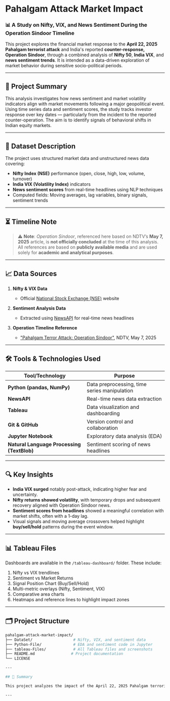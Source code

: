 # Pahalgam Attack Market Impact

### 📊 A Study on Nifty, VIX, and News Sentiment During the Operation Sindoor Timeline

This project explores the financial market response to the **April 22, 2025 Pahalgam terrorist attack** and India's reported **counter-response, Operation Sindoor**, through a combined analysis of **Nifty 50**, **India VIX**, and **news sentiment trends**. It is intended as a data-driven exploration of market behavior during sensitive socio-political periods.

---

## 📝 Project Summary

This analysis investigates how news sentiment and market volatility indicators align with market movements following a major geopolitical event. Using time series data and sentiment scores, the study tracks investor response over key dates — particularly from the incident to the reported counter-operation. The aim is to identify signals of behavioral shifts in Indian equity markets.

---

## 📁 Dataset Description

The project uses structured market data and unstructured news data covering:
- **Nifty Index (NSE)** performance (open, close, high, low, volume, turnover)
- **India VIX (Volatility Index)** indicators
- **News sentiment scores** from real-time headlines using NLP techniques
- Computed fields: Moving averages, lag variables, binary signals, sentiment trends

---

## ⏳ Timeline Note

> ⚠️ **Note**: *Operation Sindoor*, referenced here based on NDTV’s **May 7, 2025** article, is **not officially concluded** at the time of this analysis. All references are based on **publicly available media** and are used solely for **academic and analytical purposes**.

---

## 📈 Data Sources

1. **Nifty & VIX Data**  
   - Official [National Stock Exchange (NSE)](https://www.nseindia.com/) website

2. **Sentiment Analysis Data**  
   - Extracted using [NewsAPI](https://newsapi.org/) for real-time news headlines

3. **Operation Timeline Reference**  
   - ["Pahalgam Terror Attack: Operation Sindoor"](https://www.ndtv.com/india-news/pahalgam-terror-attack-operation-sindoor-pahalgam-payback-how-india-planned-operation-sindoor-in-15-days-8351791), NDTV, May 7, 2025

---

## 🛠️ Tools & Technologies Used

| Tool/Technology    | Purpose                          |
|--------------------|----------------------------------|
| **Python (pandas, NumPy)** | Data preprocessing, time series manipulation |
| **NewsAPI**         | Real-time news data extraction |
| **Tableau**         | Data visualization and dashboarding |
| **Git & GitHub**    | Version control and collaboration |
| **Jupyter Notebook**| Exploratory data analysis (EDA) |
| **Natural Language Processing (TextBlob)** | Sentiment scoring of news headlines |

---

## 🔍 Key Insights

- **India VIX surged** notably post-attack, indicating higher fear and uncertainty.
- **Nifty returns showed volatility**, with temporary drops and subsequent recovery aligned with Operation Sindoor news.
- **Sentiment scores from headlines** showed a meaningful correlation with market shifts, often with a 1-day lag.
- Visual signals and moving average crossovers helped highlight **buy/sell/hold** patterns during the event window.

---

## 📊 Tableau Files

Dashboards are available in the `/tableau-dashboard/` folder. These include:
1. Nifty vs VIX trendlines
2. Sentiment vs Market Returns
3. Signal Position Chart (Buy/Sell/Hold)
4. Multi-metric overlays (Nifty, Sentiment, VIX)
5. Comparative area charts
6. Heatmaps and reference lines to highlight impact zones

---

## 🗂️ Project Structure

```bash
pahalgam-attack-market-impact/
├── DataSet/                  # Nifty, VIX, and sentiment data
├── Python-File/              # EDA and sentiment code in Jupyter
├── tableau-Files/            # All Tableau files and screenshots
├── README.md                # Project documentation
└── LICENSE

---

## 🧾 Summary

This project analyzes the impact of the April 22, 2025 Pahalgam terrorist attack and the subsequent Operation Sindoor on Indian stock markets. Using Nifty 50, India VIX, and news sentiment data, the study explores how markets respond to geopolitical events. It applies time series analysis, sentiment scoring, and visual storytelling through Tableau, revealing patterns in volatility, market returns, and public sentiment before and after the incident. The findings highlight a clear correlation between news flow and market behavior, offering insights into investor psychology during sensitive national events.

---
